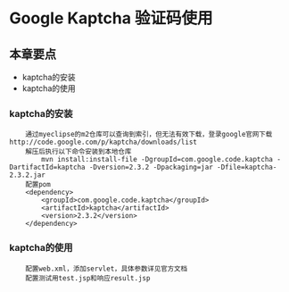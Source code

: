 # Google Kaptcha 验证码使用
## 本章要点
* kaptcha的安装
* kaptcha的使用

### kaptcha的安装
		通过myeclipse的m2仓库可以查询到索引，但无法有效下载，登录google官网下载 http://code.google.com/p/kaptcha/downloads/list
		解压后执行以下命令安装到本地仓库
			mvn install:install-file -DgroupId=com.google.code.kaptcha -DartifactId=kaptcha -Dversion=2.3.2 -Dpackaging=jar -Dfile=kaptcha-2.3.2.jar
		配置pom
		<dependency>
			<groupId>com.google.code.kaptcha</groupId>
			<artifactId>kaptcha</artifactId>
			<version>2.3.2</version>
		</dependency> 
		
### kaptcha的使用
		配置web.xml，添加servlet，具体参数详见官方文档
		配置测试用test.jsp和响应result.jsp
